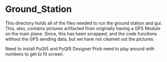 # Ground_Station

This directory holds all of the files needed to run the ground station and gui. This, also, contains pictures artifacted from originally having a GPS Module on the main plane. Since, this has been scrapped, and the code functions without the GPS sending data, but we have not cleaned out the pictures. 

Need to install PyQt5 and PyQt5 Designer
Prob need to play around with numbers to get to fit screen. 

